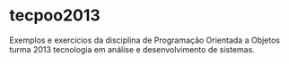 tecpoo2013
==========

Exemplos e exercícios da disciplina de Programação Orientada a Objetos turma 2013 tecnologia em análise e desenvolvimento de sistemas.